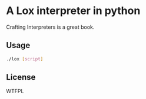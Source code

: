 # A Lox interpreter in python

Crafting Interpreters is a great book.

## Usage
```sh
./lox [script]
```

## License

WTFPL

